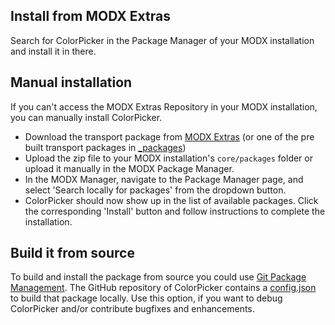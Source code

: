## Install from MODX Extras

Search for ColorPicker in the Package Manager of your MODX installation and
install it in there.

## Manual installation

If you can't access the MODX Extras Repository in your MODX installation, you
can manually install ColorPicker.

* Download the transport package from [MODX Extras](https://modx.com/extras/package/colorpicker) (or one of the pre built transport packages in [_packages](https://github.com/Jako/ColorPicker/tree/master/_packages))
* Upload the zip file to your MODX installation's `core/packages` folder or upload it manually in the MODX Package Manager.
* In the MODX Manager, navigate to the Package Manager page, and select 'Search locally for packages' from the dropdown button.
* ColorPicker should now show up in the list of available packages. Click the corresponding 'Install' button and follow instructions to complete the installation.

## Build it from source

To build and install the package from source you could use [Git Package
Management](https://github.com/TheBoxer/Git-Package-Management). The GitHub
repository of ColorPicker contains a
[config.json](https://github.com/Jako/ColorPicker/blob/master/_build/config.json)
to build that package locally. Use this option, if you want to debug ColorPicker
and/or contribute bugfixes and enhancements.
